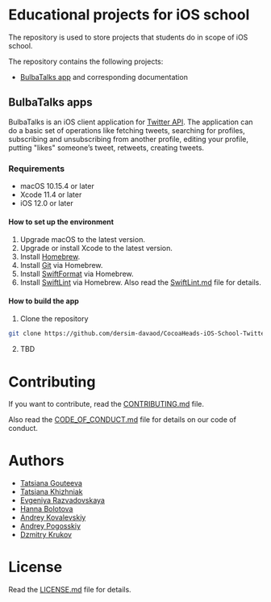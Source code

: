 # Educational projects for iOS school

The repository is used to store projects that students do in scope of iOS school.

The repository contains the following projects:
- [BulbaTalks app](#bulbatalks-apps) and corresponding documentation

## BulbaTalks apps

BulbaTalks is an iOS client application for [Twitter API](https://developer.twitter.com/en/docs).
The application can do a basic set of operations like fetching tweets, searching for profiles, subscribing and unsubscribing from another profile, editing your profile, putting "likes" someone’s tweet, retweets, creating tweets.

### Requirements

- macOS 10.15.4 or later
- Xcode 11.4 or later
- iOS 12.0 or later

#### How to set up the environment

1. Upgrade macOS to the latest version.
2. Upgrade or install Xcode to the latest version.
3. Install [Homebrew](https://brew.sh).
4. Install [Git](https://git-scm.com/download/mac) via Homebrew.
5. Install [SwiftFormat](https://github.com/nicklockwood/SwiftFormat#how-do-i-install-it) via Homebrew.
6. Install [SwiftLint](https://github.com/realm/SwiftLint#installation) via Homebrew. Also read the [SwiftLint.md](docs/SwiftLint.md) file for details.

#### How to build the app

1. Clone the repository
```bash
git clone https://github.com/dersim-davaod/CocoaHeads-iOS-School-Twitter-project.git
```
2. TBD

# Contributing

If you want to contribute, read the [CONTRIBUTING.md](docs/CONTRIBUTING.md) file.

Also read the [CODE_OF_CONDUCT.md](docs/CODE_OF_CONDUCT.md) file for details on our code of conduct.

# Authors

- [Tatsiana Gouteeva](https://github.com/TatsianaGouteeva)
- [Tatsiana Khizhniak](https://github.com/badpanda13)
- [Evgeniya Razvadovskaya](https://github.com/Iweinrazvadovskaya)
- [Hanna Bolotova](https://github.com/Hannabolotova)
- [Andrey Kovalevskiy](https://github.com/AndreyKovalevskiy)
- [Andrey Pogosskiy](https://github.com/BongDiDong)
- [Dzmitry Krukov](https://github.com/silvaby)

# License

Read the [LICENSE.md](docs/LICENSE.md) file for details.
